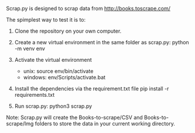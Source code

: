 Scrap.py is designed to scrap data from http://books.toscrape.com/

The spimplest way to test it is to:
1. Clone the repository on your own computer.

2. Create a new virtual environment in the same folder as scrap.py:
    python -m venv env

3. Activate the virtual environment
    + unix: source env/bin/activate
    + windows: env/Scripts/activate.bat

4. Install the dependencies via the requirement.txt file
    pip install -r requirements.txt
    
5. Run scrap.py:
    python3 scrap.py

Note: Scrap.py will create the Books-to-scrape/CSV and Books-to-scrape/Img folders 
to store the data in your current working directory.
